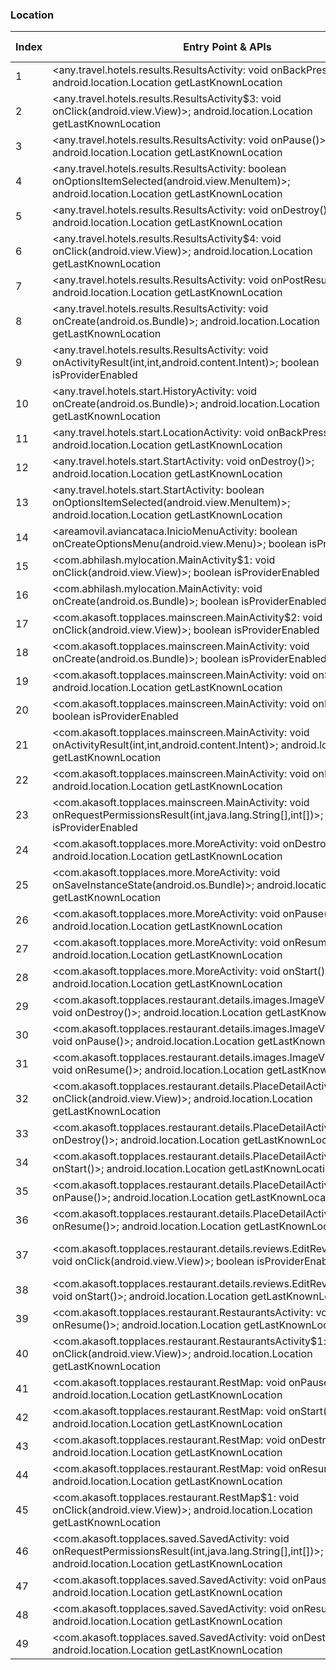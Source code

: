 ### Location
| Index | Entry Point & APIs | Screen shot | Resource id | Label |
| ------------- | ------------- | ------------- |-------------|-------------|
| 1 | <any.travel.hotels.results.ResultsActivity: void onBackPressed()>; android.location.Location getLastKnownLocation | ![](C:\Users\hfu\Documents\COSMOS\output\py\Play_win8\Travel_Local\any.travel.hotels\any.travel.hotels.results.ResultsActivity.png) |  | |
| 2 | <any.travel.hotels.results.ResultsActivity$3: void onClick(android.view.View)>; android.location.Location getLastKnownLocation | ![](C:\Users\hfu\Documents\COSMOS\output\py\Play_win8\Travel_Local\any.travel.hotels\any.travel.hotels.results.ResultsActivity.png) |  | |
| 3 | <any.travel.hotels.results.ResultsActivity: void onPause()>; android.location.Location getLastKnownLocation | ![](C:\Users\hfu\Documents\COSMOS\output\py\Play_win8\Travel_Local\any.travel.hotels\any.travel.hotels.results.ResultsActivity.png) |  | |
| 4 | <any.travel.hotels.results.ResultsActivity: boolean onOptionsItemSelected(android.view.MenuItem)>; android.location.Location getLastKnownLocation | ![](C:\Users\hfu\Documents\COSMOS\output\py\Play_win8\Travel_Local\any.travel.hotels\any.travel.hotels.results.ResultsActivity.png) |  | |
| 5 | <any.travel.hotels.results.ResultsActivity: void onDestroy()>; android.location.Location getLastKnownLocation | ![](C:\Users\hfu\Documents\COSMOS\output\py\Play_win8\Travel_Local\any.travel.hotels\any.travel.hotels.results.ResultsActivity.png) |  | |
| 6 | <any.travel.hotels.results.ResultsActivity$4: void onClick(android.view.View)>; android.location.Location getLastKnownLocation | ![](C:\Users\hfu\Documents\COSMOS\output\py\Play_win8\Travel_Local\any.travel.hotels\any.travel.hotels.results.ResultsActivity.png) |  | |
| 7 | <any.travel.hotels.results.ResultsActivity: void onPostResume()>; android.location.Location getLastKnownLocation | ![](C:\Users\hfu\Documents\COSMOS\output\py\Play_win8\Travel_Local\any.travel.hotels\any.travel.hotels.results.ResultsActivity.png) |  | |
| 8 | <any.travel.hotels.results.ResultsActivity: void onCreate(android.os.Bundle)>; android.location.Location getLastKnownLocation | ![](C:\Users\hfu\Documents\COSMOS\output\py\Play_win8\Travel_Local\any.travel.hotels\any.travel.hotels.results.ResultsActivity.png) |  | |
| 9 | <any.travel.hotels.results.ResultsActivity: void onActivityResult(int,int,android.content.Intent)>; boolean isProviderEnabled | ![](C:\Users\hfu\Documents\COSMOS\output\py\Play_win8\Travel_Local\any.travel.hotels\any.travel.hotels.results.ResultsActivity.png) |  | |
| 10 | <any.travel.hotels.start.HistoryActivity: void onCreate(android.os.Bundle)>; android.location.Location getLastKnownLocation | ![](C:\Users\hfu\Documents\COSMOS\output\py\Play_win8\Travel_Local\any.travel.hotels\any.travel.hotels.start.HistoryActivity.png) |  | |
| 11 | <any.travel.hotels.start.LocationActivity: void onBackPressed()>; android.location.Location getLastKnownLocation | ![](C:\Users\hfu\Documents\COSMOS\output\py\Play_win8\Travel_Local\any.travel.hotels\any.travel.hotels.start.LocationActivity.png) |  | |
| 12 | <any.travel.hotels.start.StartActivity: void onDestroy()>; android.location.Location getLastKnownLocation | ![](C:\Users\hfu\Documents\COSMOS\output\py\Play_win8\Travel_Local\any.travel.hotels\any.travel.hotels.start.StartActivity.png) |  | |
| 13 | <any.travel.hotels.start.StartActivity: boolean onOptionsItemSelected(android.view.MenuItem)>; android.location.Location getLastKnownLocation | ![](C:\Users\hfu\Documents\COSMOS\output\py\Play_win8\Travel_Local\any.travel.hotels\any.travel.hotels.start.StartActivity.png) |  | |
| 14 | <areamovil.aviancataca.InicioMenuActivity: boolean onCreateOptionsMenu(android.view.Menu)>; boolean isProviderEnabled | ![](C:\Users\hfu\Documents\COSMOS\output\py\Play_win8\Travel_Local\areamovil.aviancataca\areamovil.aviancataca.InicioMenuActivity.png) |  | |
| 15 | <com.abhilash.mylocation.MainActivity$1: void onClick(android.view.View)>; boolean isProviderEnabled | ![](C:\Users\hfu\Documents\COSMOS\output\py\Play_win8\Travel_Local\com.abhilash.mylocation\com.abhilash.mylocation.MainActivity.png) |  | |
| 16 | <com.abhilash.mylocation.MainActivity: void onCreate(android.os.Bundle)>; boolean isProviderEnabled | ![](C:\Users\hfu\Documents\COSMOS\output\py\Play_win8\Travel_Local\com.abhilash.mylocation\com.abhilash.mylocation.MainActivity.png) |  | |
| 17 | <com.akasoft.topplaces.mainscreen.MainActivity$2: void onClick(android.view.View)>; boolean isProviderEnabled | ![](C:\Users\hfu\Documents\COSMOS\output\py\Play_win8\Travel_Local\com.akasoft.topplaces\com.akasoft.topplaces.mainscreen.MainActivity.png) |  | |
| 18 | <com.akasoft.topplaces.mainscreen.MainActivity: void onCreate(android.os.Bundle)>; boolean isProviderEnabled | ![](C:\Users\hfu\Documents\COSMOS\output\py\Play_win8\Travel_Local\com.akasoft.topplaces\com.akasoft.topplaces.mainscreen.MainActivity.png) |  | |
| 19 | <com.akasoft.topplaces.mainscreen.MainActivity: void onStart()>; android.location.Location getLastKnownLocation | ![](C:\Users\hfu\Documents\COSMOS\output\py\Play_win8\Travel_Local\com.akasoft.topplaces\com.akasoft.topplaces.mainscreen.MainActivity.png) |  | |
| 20 | <com.akasoft.topplaces.mainscreen.MainActivity: void onResume()>; boolean isProviderEnabled | ![](C:\Users\hfu\Documents\COSMOS\output\py\Play_win8\Travel_Local\com.akasoft.topplaces\com.akasoft.topplaces.mainscreen.MainActivity.png) |  | |
| 21 | <com.akasoft.topplaces.mainscreen.MainActivity: void onActivityResult(int,int,android.content.Intent)>; android.location.Location getLastKnownLocation | ![](C:\Users\hfu\Documents\COSMOS\output\py\Play_win8\Travel_Local\com.akasoft.topplaces\com.akasoft.topplaces.mainscreen.MainActivity.png) |  | |
| 22 | <com.akasoft.topplaces.mainscreen.MainActivity: void onPause()>; android.location.Location getLastKnownLocation | ![](C:\Users\hfu\Documents\COSMOS\output\py\Play_win8\Travel_Local\com.akasoft.topplaces\com.akasoft.topplaces.mainscreen.MainActivity.png) |  | |
| 23 | <com.akasoft.topplaces.mainscreen.MainActivity: void onRequestPermissionsResult(int,java.lang.String[],int[])>; boolean isProviderEnabled | ![](C:\Users\hfu\Documents\COSMOS\output\py\Play_win8\Travel_Local\com.akasoft.topplaces\com.akasoft.topplaces.mainscreen.MainActivity.png) |  | |
| 24 | <com.akasoft.topplaces.more.MoreActivity: void onDestroy()>; android.location.Location getLastKnownLocation | ![](C:\Users\hfu\Documents\COSMOS\output\py\Play_win8\Travel_Local\com.akasoft.topplaces\com.akasoft.topplaces.more.MoreActivity.png) |  | |
| 25 | <com.akasoft.topplaces.more.MoreActivity: void onSaveInstanceState(android.os.Bundle)>; android.location.Location getLastKnownLocation | ![](C:\Users\hfu\Documents\COSMOS\output\py\Play_win8\Travel_Local\com.akasoft.topplaces\com.akasoft.topplaces.more.MoreActivity.png) |  | |
| 26 | <com.akasoft.topplaces.more.MoreActivity: void onPause()>; android.location.Location getLastKnownLocation | ![](C:\Users\hfu\Documents\COSMOS\output\py\Play_win8\Travel_Local\com.akasoft.topplaces\com.akasoft.topplaces.more.MoreActivity.png) |  | |
| 27 | <com.akasoft.topplaces.more.MoreActivity: void onResume()>; android.location.Location getLastKnownLocation | ![](C:\Users\hfu\Documents\COSMOS\output\py\Play_win8\Travel_Local\com.akasoft.topplaces\com.akasoft.topplaces.more.MoreActivity.png) |  | |
| 28 | <com.akasoft.topplaces.more.MoreActivity: void onStart()>; android.location.Location getLastKnownLocation | ![](C:\Users\hfu\Documents\COSMOS\output\py\Play_win8\Travel_Local\com.akasoft.topplaces\com.akasoft.topplaces.more.MoreActivity.png) |  | |
| 29 | <com.akasoft.topplaces.restaurant.details.images.ImageViewPagerGalary: void onDestroy()>; android.location.Location getLastKnownLocation | ![](C:\Users\hfu\Documents\COSMOS\output\py\Play_win8\Travel_Local\com.akasoft.topplaces\com.akasoft.topplaces.restaurant.details.images.ImageViewPagerGalary.png) |  | |
| 30 | <com.akasoft.topplaces.restaurant.details.images.ImageViewPagerGalary: void onPause()>; android.location.Location getLastKnownLocation | ![](C:\Users\hfu\Documents\COSMOS\output\py\Play_win8\Travel_Local\com.akasoft.topplaces\com.akasoft.topplaces.restaurant.details.images.ImageViewPagerGalary.png) |  | |
| 31 | <com.akasoft.topplaces.restaurant.details.images.ImageViewPagerGalary: void onResume()>; android.location.Location getLastKnownLocation | ![](C:\Users\hfu\Documents\COSMOS\output\py\Play_win8\Travel_Local\com.akasoft.topplaces\com.akasoft.topplaces.restaurant.details.images.ImageViewPagerGalary.png) |  | |
| 32 | <com.akasoft.topplaces.restaurant.details.PlaceDetailActivityNew$2: void onClick(android.view.View)>; android.location.Location getLastKnownLocation | ![](C:\Users\hfu\Documents\COSMOS\output\py\Play_win8\Travel_Local\com.akasoft.topplaces\com.akasoft.topplaces.restaurant.details.PlaceDetailActivityNew.png) |  | |
| 33 | <com.akasoft.topplaces.restaurant.details.PlaceDetailActivityNew: void onDestroy()>; android.location.Location getLastKnownLocation | ![](C:\Users\hfu\Documents\COSMOS\output\py\Play_win8\Travel_Local\com.akasoft.topplaces\com.akasoft.topplaces.restaurant.details.PlaceDetailActivityNew.png) |  | |
| 34 | <com.akasoft.topplaces.restaurant.details.PlaceDetailActivityNew: void onStart()>; android.location.Location getLastKnownLocation | ![](C:\Users\hfu\Documents\COSMOS\output\py\Play_win8\Travel_Local\com.akasoft.topplaces\com.akasoft.topplaces.restaurant.details.PlaceDetailActivityNew.png) |  | |
| 35 | <com.akasoft.topplaces.restaurant.details.PlaceDetailActivityNew: void onPause()>; android.location.Location getLastKnownLocation | ![](C:\Users\hfu\Documents\COSMOS\output\py\Play_win8\Travel_Local\com.akasoft.topplaces\com.akasoft.topplaces.restaurant.details.PlaceDetailActivityNew.png) |  | |
| 36 | <com.akasoft.topplaces.restaurant.details.PlaceDetailActivityNew: void onResume()>; android.location.Location getLastKnownLocation | ![](C:\Users\hfu\Documents\COSMOS\output\py\Play_win8\Travel_Local\com.akasoft.topplaces\com.akasoft.topplaces.restaurant.details.PlaceDetailActivityNew.png) |  | |
| 37 | <com.akasoft.topplaces.restaurant.details.reviews.EditReviewActivity$2: void onClick(android.view.View)>; boolean isProviderEnabled | ![](C:\Users\hfu\Documents\COSMOS\output\py\Play_win8\Travel_Local\com.akasoft.topplaces\com.akasoft.topplaces.restaurant.details.reviews.EditReviewActivity.png) | {'2131689969': <sensitive_component.SensitiveComponent.SensitiveView object at 0x0A5C2530>} | |
| 38 | <com.akasoft.topplaces.restaurant.details.reviews.EditReviewActivity: void onStart()>; android.location.Location getLastKnownLocation | ![](C:\Users\hfu\Documents\COSMOS\output\py\Play_win8\Travel_Local\com.akasoft.topplaces\com.akasoft.topplaces.restaurant.details.reviews.EditReviewActivity.png) |  | |
| 39 | <com.akasoft.topplaces.restaurant.RestaurantsActivity: void onResume()>; android.location.Location getLastKnownLocation | ![](C:\Users\hfu\Documents\COSMOS\output\py\Play_win8\Travel_Local\com.akasoft.topplaces\com.akasoft.topplaces.restaurant.RestaurantsActivity.png) |  | |
| 40 | <com.akasoft.topplaces.restaurant.RestaurantsActivity$1: void onClick(android.view.View)>; android.location.Location getLastKnownLocation | ![](C:\Users\hfu\Documents\COSMOS\output\py\Play_win8\Travel_Local\com.akasoft.topplaces\com.akasoft.topplaces.restaurant.RestaurantsActivity.png) |  | |
| 41 | <com.akasoft.topplaces.restaurant.RestMap: void onPause()>; android.location.Location getLastKnownLocation | ![](C:\Users\hfu\Documents\COSMOS\output\py\Play_win8\Travel_Local\com.akasoft.topplaces\com.akasoft.topplaces.restaurant.RestMap.png) |  | |
| 42 | <com.akasoft.topplaces.restaurant.RestMap: void onStart()>; android.location.Location getLastKnownLocation | ![](C:\Users\hfu\Documents\COSMOS\output\py\Play_win8\Travel_Local\com.akasoft.topplaces\com.akasoft.topplaces.restaurant.RestMap.png) |  | |
| 43 | <com.akasoft.topplaces.restaurant.RestMap: void onDestroy()>; android.location.Location getLastKnownLocation | ![](C:\Users\hfu\Documents\COSMOS\output\py\Play_win8\Travel_Local\com.akasoft.topplaces\com.akasoft.topplaces.restaurant.RestMap.png) |  | |
| 44 | <com.akasoft.topplaces.restaurant.RestMap: void onResume()>; android.location.Location getLastKnownLocation | ![](C:\Users\hfu\Documents\COSMOS\output\py\Play_win8\Travel_Local\com.akasoft.topplaces\com.akasoft.topplaces.restaurant.RestMap.png) |  | |
| 45 | <com.akasoft.topplaces.restaurant.RestMap$1: void onClick(android.view.View)>; android.location.Location getLastKnownLocation | ![](C:\Users\hfu\Documents\COSMOS\output\py\Play_win8\Travel_Local\com.akasoft.topplaces\com.akasoft.topplaces.restaurant.RestMap.png) |  | |
| 46 | <com.akasoft.topplaces.saved.SavedActivity: void onRequestPermissionsResult(int,java.lang.String[],int[])>; android.location.Location getLastKnownLocation | ![](C:\Users\hfu\Documents\COSMOS\output\py\Play_win8\Travel_Local\com.akasoft.topplaces\com.akasoft.topplaces.saved.SavedActivity.png) |  | |
| 47 | <com.akasoft.topplaces.saved.SavedActivity: void onPause()>; android.location.Location getLastKnownLocation | ![](C:\Users\hfu\Documents\COSMOS\output\py\Play_win8\Travel_Local\com.akasoft.topplaces\com.akasoft.topplaces.saved.SavedActivity.png) |  | |
| 48 | <com.akasoft.topplaces.saved.SavedActivity: void onResume()>; android.location.Location getLastKnownLocation | ![](C:\Users\hfu\Documents\COSMOS\output\py\Play_win8\Travel_Local\com.akasoft.topplaces\com.akasoft.topplaces.saved.SavedActivity.png) |  | |
| 49 | <com.akasoft.topplaces.saved.SavedActivity: void onDestroy()>; android.location.Location getLastKnownLocation | ![](C:\Users\hfu\Documents\COSMOS\output\py\Play_win8\Travel_Local\com.akasoft.topplaces\com.akasoft.topplaces.saved.SavedActivity.png) |  | |
